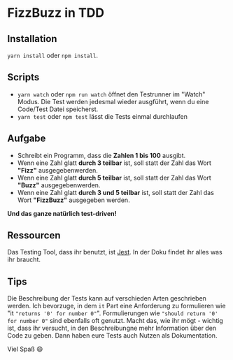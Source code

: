 # FizzBuzz in TDD

## Installation

`yarn install` oder `npm install`.

## Scripts

- `yarn watch` oder `npm run watch` öffnet den Testrunner im "Watch" Modus. Die Test werden jedesmal wieder ausgführt, wenn du eine Code/Test Datei speicherst.
- `yarn test` oder `npm test` lässt die Tests einmal durchlaufen

## Aufgabe

-  Schreibt ein Programm, dass die __Zahlen 1 bis 100__ ausgibt.
-  Wenn eine Zahl glatt __durch 3 teilbar__ ist, soll statt der Zahl das Wort __"Fizz"__ ausgegebenwerden.
-  Wenn eine Zahl glatt __durch 5 teilbar__ ist, soll statt der Zahl das Wort __"Buzz"__ ausgegebenwerden.
-  Wenn eine Zahl glatt __durch 3 und 5 teilbar__ ist, soll statt der Zahl das Wort __"FizzBuzz"__ ausgegeben werden.


__Und das ganze natürlich test-driven!__


## Ressourcen

Das Testing Tool, dass ihr benutzt, ist [Jest](https://jestjs.io/docs/en/getting-started). In der Doku findet ihr alles was ihr braucht.

## Tips

Die Beschreibung der Tests kann auf verschieden Arten geschrieben werden. Ich bevorzuge, in dem `it` Part eine Anforderung zu formulieren wie "it `"returns '0' for number 0"`". Formulierungen wie `"should return '0' for number 0"` sind ebenfalls oft genutzt. Macht das, wie ihr mögt - wichtig ist, dass ihr versucht, in den Beschreibungne mehr Information über den Code zu geben. Dann haben eure Tests auch Nutzen als Dokumentation. 

Viel Spaß 😄
